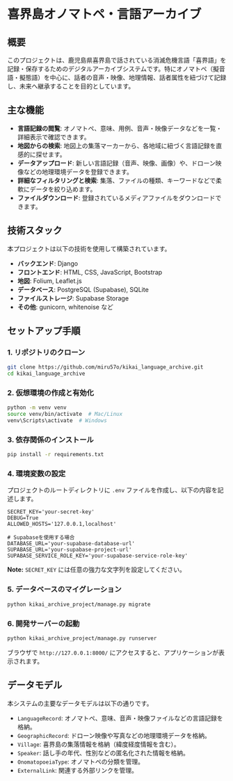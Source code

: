 # 喜界島オノマトペ・言語アーカイブ

## 概要

このプロジェクトは、鹿児島県喜界島で話されている消滅危機言語「喜界語」を記録・保存するためのデジタルアーカイブシステムです。特にオノマトペ（擬音語・擬態語）を中心に、話者の音声・映像、地理情報、話者属性を紐づけて記録し、未来へ継承することを目的としています。


## 主な機能

  * **言語記録の閲覧**: オノマトペ、意味、用例、音声・映像データなどを一覧・詳細表示で確認できます。
  * **地図からの検索**: 地図上の集落マーカーから、各地域に紐づく言語記録を直感的に探せます。
  * **データアップロード**: 新しい言語記録（音声、映像、画像）や、ドローン映像などの地理環境データを登録できます。
  * **詳細なフィルタリングと検索**: 集落、ファイルの種類、キーワードなどで柔軟にデータを絞り込めます。
  * **ファイルダウンロード**: 登録されているメディアファイルをダウンロードできます。

## 技術スタック

本プロジェクトは以下の技術を使用して構築されています。

  * **バックエンド**: Django
  * **フロントエンド**: HTML, CSS, JavaScript, Bootstrap
  * **地図**: Folium, Leaflet.js
  * **データベース**: PostgreSQL (Supabase), SQLite
  * **ファイルストレージ**: Supabase Storage
  * **その他**: gunicorn, whitenoise など

## セットアップ手順

### 1\. リポジトリのクローン

```bash
git clone https://github.com/miru57o/kikai_language_archive.git
cd kikai_language_archive
```

### 2\. 仮想環境の作成と有効化

```bash
python -m venv venv
source venv/bin/activate  # Mac/Linux
venv\Scripts\activate  # Windows
```

### 3\. 依存関係のインストール

```bash
pip install -r requirements.txt
```

### 4\. 環境変数の設定

プロジェクトのルートディレクトリに `.env` ファイルを作成し、以下の内容を記述します。

```.env
SECRET_KEY='your-secret-key'
DEBUG=True
ALLOWED_HOSTS='127.0.0.1,localhost'

# Supabaseを使用する場合
DATABASE_URL='your-supabase-database-url'
SUPABASE_URL='your-supabase-project-url'
SUPABASE_SERVICE_ROLE_KEY='your-supabase-service-role-key'
```

**Note:** `SECRET_KEY` には任意の強力な文字列を設定してください。

### 5\. データベースのマイグレーション

```bash
python kikai_archive_project/manage.py migrate
```

### 6\. 開発サーバーの起動

```bash
python kikai_archive_project/manage.py runserver
```

ブラウザで `http://127.0.0.1:8000/` にアクセスすると、アプリケーションが表示されます。

## データモデル

本システムの主要なデータモデルは以下の通りです。

  * `LanguageRecord`: オノマトペ、意味、音声・映像ファイルなどの言語記録を格納。
  * `GeographicRecord`: ドローン映像や写真などの地理環境データを格納。
  * `Village`: 喜界島の集落情報を格納（緯度経度情報を含む）。
  * `Speaker`: 話し手の年代、性別などの匿名化された情報を格納。
  * `OnomatopoeiaType`: オノマトペの分類を管理。
  * `ExternalLink`: 関連する外部リンクを管理。

